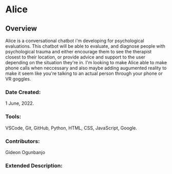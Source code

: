 # Alice

## Overview
Alice is a conversational chatbot i'm developing for psychological evaluations. This chatbot will be able to evaluate, and diagnose people with psychological trauma and either encourage them to see the therapist closest to their location, or provide advice and support to the user depending on the situation they're in. I'm looking to make Alice able to make phone calls when neccessary and also maybe adding augumented reality to make it seem like you're talking to an actual person through your phone or VR goggles.

### Date Created:
1 June, 2022.

### Tools:
VSCode, Git, GitHub, Python, HTML, CSS, JavaScript, Google.

### Contributors:
Gideon Ogunbanjo

### Extended Description:
